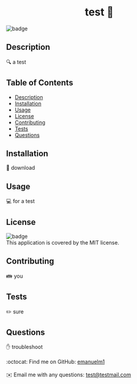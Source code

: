 
<h1 align="center">test 👋</h1>
  
![badge](https://img.shields.io/badge/license-MIT-brightgreen)<br />

## Description
🔍 a test

## Table of Contents
- [Description](#description)
- [Installation](#installation)
- [Usage](#usage)
- [License](#license)
- [Contributing](#contributing)
- [Tests](#tests)
- [Questions](#questions)

## Installation
💾 download

## Usage
💻 for a test

## License
![badge](https://img.shields.io/badge/license-MIT-brightgreen)
<br />
This application is covered by the MIT license. 

## Contributing
👪 you

## Tests
✏️ sure

## Questions
✋ troubleshoot<br />
<br />
:octocat: Find me on GitHub: [emanuelm1](https://github.com/emanuelm1)<br />
<br />
✉️ Email me with any questions: test@testmail.com<br /><br />
    
